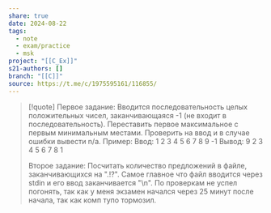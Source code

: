 ```yaml
---
share: true
date: 2024-08-22
tags:
  - note
  - exam/practice
  - msk
project: "[[C_Ex]]"
s21-authors: []
branch: "[[C]]"
source: https://t.me/c/1975595161/116855/
---
```


> [!quote] 
> Первое задание: Вводится последовательность целых положительных чисел, заканчивающаяся -1 (не входит в последовательность). Переставить первое максимальное с первым минимальным местами. Проверить на ввод и в случае ошибки вывести n/a.
> Пример:
> Ввод: 1 2 3 4 5 6 7 8 9 -1
> Вывод: 9 2 3 4 5 6 7 8 1
> 
> Второе задание: Посчитать количество предложений в файле, заканчивающихся на ".!?". Самое главное что файл вводится через stdin и его ввод заканчивается "\n". По проверкам не успел погонять, так как у меня экзамен начался через 25 минут после начала, так как комп тупо тормозил.
